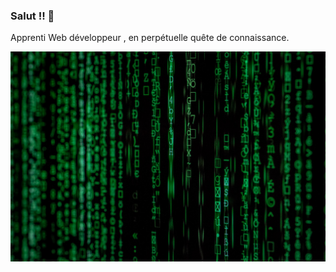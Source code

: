 ### Salut !! 🤗

Apprenti Web développeur , en perpétuelle quête de connaissance.

![Cover](https://github.com/PierreYEM/PierreYEM/blob/main/imageprofil/cover.jpg)


